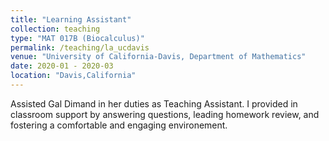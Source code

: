 ```yaml
---
title: "Learning Assistant"
collection: teaching
type: "MAT 017B (Biocalculus)"
permalink: /teaching/la_ucdavis
venue: "University of California-Davis, Department of Mathematics"
date: 2020-01 - 2020-03
location: "Davis,California"
---
```


Assisted Gal Dimand in her duties as Teaching Assistant. I provided in classroom support by answering questions, leading homework review, and fostering a comfortable and engaging environement.
